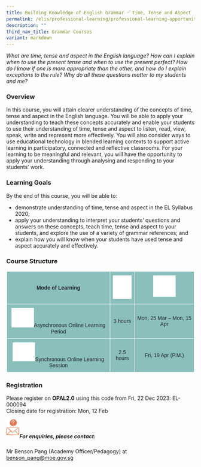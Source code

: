 ```yaml
---
title: Building Knowledge of English Grammar – Time, Tense and Aspect
permalink: /elis/professional-learning/professional-learning-opportunities/time-tense-and-aspect/
description: ""
third_nav_title: Grammar Courses
variant: markdown
---
```

<em>What are time, tense and aspect in the English language? How can I explain when to use the present tense and when to use the present perfect? How do I know if one is more appropriate than the other, and how do I explain exceptions to the rule? Why do all these questions matter to my students and me?</em>

### Overview

In this course, you will attain clearer understanding of the concepts of time, tense and aspect in the English language. You will be able to apply your understanding to teach these concepts accurately and enable your students to use their understanding of time, tense and aspect to listen, read, view, speak, write and represent more effectively. You will also consider ways to use educational technology in blended learning contexts to support active learning in participatory, connected and reflective classrooms. For your learning to be meaningful and relevant, you will have the opportunity to apply your understanding through analysing and responding to your students’ work.

### Learning Goals


By the end of this course, you will be able to:

* demonstrate understanding of time, tense and aspect in the EL Syllabus 2020;
* apply your understanding to interpret your students’ questions and answers on these concepts, teach time, tense and aspect to your students, and explore the use of a variety of grammar references; and
* explain how you will know when your students have used tense and aspect accurately and effectively.


### Course Structure

<style type="text/css">
.tg  {border-collapse:collapse;border-spacing:0;}
.tg td{border-color:black;border-style:solid;border-width:1px;font-family:Arial, sans-serif;font-size:14px;
  overflow:hidden;padding:10px 5px;word-break:normal;}
.tg th{border-color:black;border-style:solid;border-width:1px;font-family:Arial, sans-serif;font-size:14px;
  font-weight:normal;overflow:hidden;padding:10px 5px;word-break:normal;}
.tg .tg-y050{background-color:#8abfbb;color:#212529;text-align:center;vertical-align:middle}
.tg .tg-h3mj{background-color:#8abfbb;color:#212529;font-weight:bold;text-align:center;vertical-align:middle}
.tg .tg-thnp{background-color:#8abfbb;color:#212529;font-weight:bold;text-align:center;vertical-align:top}
.tg .tg-ta8k{background-color:#8abfbb;color:#212529;text-align:center;vertical-align:top}
</style>
<table style="border: 1px solid white" class="tg">
<thead>
  <tr>
    <th style="border: 1px solid white" class="tg-h3mj">Mode of Learning</th>
    <th style="border: 1px solid white" class="tg-thnp"><img style="width:50px" alt="Picture7" src="/images/picture7.png"></th>
    <th style="border: 1px solid white" class="tg-thnp"><img style="width:60px" alt="Picture8" src="/images/picture8.png"></th>
  </tr>
</thead>
<tbody>
  <tr>
    <td style="border: 1px solid white" class="tg-ta8k"><img style="width:60px" alt="Picture9" src="/images/picture9.png">Asynchronous Online Learning Period           </td>
    <td style="border: 1px solid white" class="tg-y050">3 hours</td>
    <td style="border: 1px solid white" class="tg-y050">Mon, 25 Mar – Mon, 15 Apr</td>
  </tr>
  <tr>
    <td style="border: 1px solid white" class="tg-ta8k"><img style="width:60px" alt="Picture10" src="/images/picture10.png">Synchronous Online Learning Session           </td>
    <td style="border: 1px solid white" class="tg-y050">2.5 hours</td>
    <td style="border: 1px solid white" class="tg-y050">Fri, 19 Apr (P.M.)</td>
  </tr>
</tbody>
</table>
		
### Registration

Please register on&nbsp;**OPAL2.0**&nbsp;using this code from Fri, 22 Dec 2023:&nbsp;EL-000094 <br>
Closing date for registration: Mon, 12 Feb

<img align="left" style="width:7%" src="/images/picture17.png"><br>

##### For enquiries, please contact:
Mr Benson Pang (Academy Officer/Pedagogy) at
<a href="mailto:benson_pang@moe.gov.sg">benson_pang@moe.gov.sg</a>